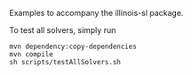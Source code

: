 Examples to accompany the illinois-sl package.

To test all solvers, simply run

```
mvn dependency:copy-dependencies
mvn compile
sh scripts/testAllSolvers.sh 
```

